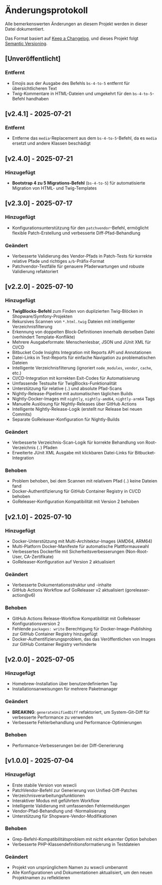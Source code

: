 # Änderungsprotokoll

Alle bemerkenswerten Änderungen an diesem Projekt werden in dieser Datei dokumentiert.

Das Format basiert auf [Keep a Changelog](https://keepachangelog.com/en/1.0.0/),
und dieses Projekt folgt [Semantic Versioning](https://semver.org/spec/v2.0.0.html).

## [Unveröffentlicht]

### Entfernt
- Emojis aus der Ausgabe des Befehls `bs-4-to-5` entfernt für übersichtlicheren Text
- Twig-Kommentare in HTML-Dateien und umgekehrt für den `bs-4-to-5`-Befehl handhaben

## [v2.4.1] - 2025-07-21

### Entfernt
- Entferne das `media`-Replacement aus dem `bs-4-to-5`-Befehl, da es `media` ersetzt und andere Klassen beschädigt

## [v2.4.0] - 2025-07-21

### Hinzugefügt
- **Bootstrap 4 zu 5 Migrations-Befehl** (`bs-4-to-5`) für automatisierte Migration von HTML- und Twig-Templates

## [v2.3.0] - 2025-07-17

### Hinzugefügt
- Konfigurationsunterstützung für den `patchvendor`-Befehl, ermöglicht flexible Patch-Erstellung und verbesserte Diff-Pfad-Behandlung

### Geändert

- Verbesserte Validierung des Vendor-Pfads in Patch-Tests für korrekte relative Pfade und richtiges `a/b`-Präfix-Format
- Patchvendor-Testfälle für genauere Pfaderwartungen und robuste Validierung refaktoriert

## [v2.2.0] - 2025-07-10

### Hinzugefügt
- **TwigBlocks-Befehl** zum Finden von duplizierten Twig-Blöcken in Shopware/Symfony-Projekten
- Rekursives Scannen von `*.html.twig` Dateien mit intelligenter Verzeichnisfilterung
- Erkennung von doppelten Block-Definitionen innerhalb derselben Datei (verhindert Template-Konflikte)
- Mehrere Ausgabeformate: Menschenlesbar, JSON und JUnit XML für CI/CD
- Bitbucket Code Insights Integration mit Reports API und Annotationen
- Datei-Links in Test-Reports für einfache Navigation zu problematischen Dateien
- Intelligente Verzeichnisfilterung (ignoriert `node_modules`, `vendor`, `cache`, etc.)
- CI/CD-Integration mit korrekten Exit-Codes für Automatisierung
- Umfassende Testsuite für TwigBlocks-Funktionalität
- Unterstützung für relative (`.`) und absolute Pfad-Scans
- Nightly-Release-Pipeline mit automatischen täglichen Builds
- Nightly-Docker-Images mit `nightly`, `nightly-amd64`, `nightly-arm64` Tags
- Manuelle Auslösung für Nightly-Releases über GitHub Actions
- Intelligente Nightly-Release-Logik (erstellt nur Release bei neuen Commits)
- Separate GoReleaser-Konfiguration für Nightly-Builds

### Geändert
- Verbesserte Verzeichnis-Scan-Logik für korrekte Behandlung von Root-Verzeichnis (`.`) Pfaden
- Erweiterte JUnit XML Ausgabe mit klickbaren Datei-Links für Bitbucket-Integration

### Behoben
- Problem behoben, bei dem Scannen mit relativem Pfad (`.`) keine Dateien fand
- Docker-Authentifizierung für GitHub Container Registry in CI/CD behoben
- GoReleaser-Konfiguration Kompatibilität mit Version 2 behoben

## [v2.1.0] - 2025-07-10

### Hinzugefügt
- Docker-Unterstützung mit Multi-Architektur-Images (AMD64, ARM64)
- Multi-Platform Docker-Manifeste für automatische Plattformauswahl
- Verbessertes Dockerfile mit Sicherheitsverbesserungen (Non-Root-User, CA-Zertifikate)
- GoReleaser-Konfiguration auf Version 2 aktualisiert

### Geändert
- Verbesserte Dokumentationsstruktur und -inhalte
- GitHub Actions Workflow auf GoReleaser v2 aktualisiert (goreleaser-action@v6)

### Behoben
- GitHub Actions Release-Workflow Kompatibilität mit GoReleaser Konfigurationsversion 2
- Fehlende `packages: write` Berechtigung für Docker-Image-Publishing zur GitHub Container Registry hinzugefügt
- Docker-Authentifizierungsproblem, das das Veröffentlichen von Images zur GitHub Container Registry verhinderte

## [v2.0.0] - 2025-07-05

### Hinzugefügt
- Homebrew-Installation über benutzerdefinierten Tap
- Installationsanweisungen für mehrere Paketmanager

### Geändert
- **BREAKING**: `generateUnifiedDiff` refaktoriert, um System-Git-Diff für verbesserte Performance zu verwenden
- Verbesserte Fehlerbehandlung und Performance-Optimierungen

### Behoben
- Performance-Verbesserungen bei der Diff-Generierung

## [v1.0.0] - 2025-07-04

### Hinzugefügt
- Erste stabile Version von wswcli
- PatchVendor-Befehl zur Generierung von Unified-Diff-Patches
- Verzeichnisverarbeitungsfunktionen
- Interaktiver Modus mit geführtem Workflow
- Intelligente Validierung mit umfassenden Fehlermeldungen
- Vendor-Pfad-Behandlung und -Normalisierung
- Unterstützung für Shopware-Vendor-Modifikationen

### Behoben
- Grep-Befehl-Kompatibilitätsproblem mit nicht erkannter Option behoben
- Verbesserte PHP-Klassendefinitionsformatierung in Testdateien

### Geändert
- Projekt von ursprünglichem Namen zu wswcli umbenannt
- Alle Konfigurationen und Dokumentationen aktualisiert, um den neuen Projektnamen zu reflektieren